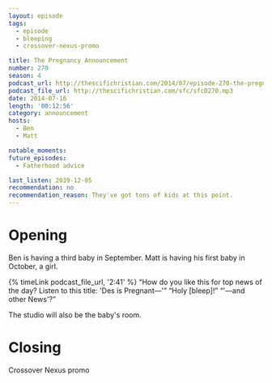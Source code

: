 ```yaml
---
layout: episode
tags:
  - episode
  - bleeping
  - crossover-nexus-promo

title: The Pregnancy Announcement
number: 270
season: 4
podcast_url: http://thescifichristian.com/2014/07/episode-270-the-pregnancy-announcement/
podcast_file_url: http://thescifichristian.com/sfc/sfc0270.mp3
date: 2014-07-16
length: '00:12:56'
category: announcement
hosts:
  - Ben
  - Matt

notable_moments: 
future_episodes:
  - Fatherhood advice

last_listen: 2019-12-05
recommendation: no
recommendation_reason: They've got tons of kids at this point. 
---
```

# Opening
Ben is having a third baby in September. Matt is having his first baby in October, a girl. 

<div class="quote">
  {% timeLink podcast_file_url, '2:41' %}
  <span class="quote-context is-size-6"></span>
  <q class="matt">How do you like this for top news of the day? Listen to this title: 'Des is Pregnant—'</q>
  <q class="ben">Holy [bleep]!</q>
  <q class="matt">'—and other News'?</q>
</div>


The studio will also be the baby's room. 



# Closing
Crossover Nexus promo